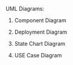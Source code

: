 UML Diagrams:

1. Component Diagram

2. Deployment Diagram

3. State Chart Diagram

4. USE Case Diagram